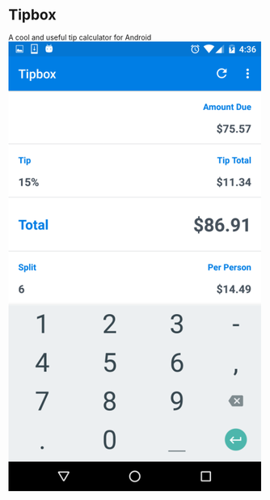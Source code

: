 # Tipbox
A cool and useful tip calculator for Android
![alt tag](https://raw.githubusercontent.com/dakaugu/Tipbox/master/Screenshot_20160206-163638.png)
